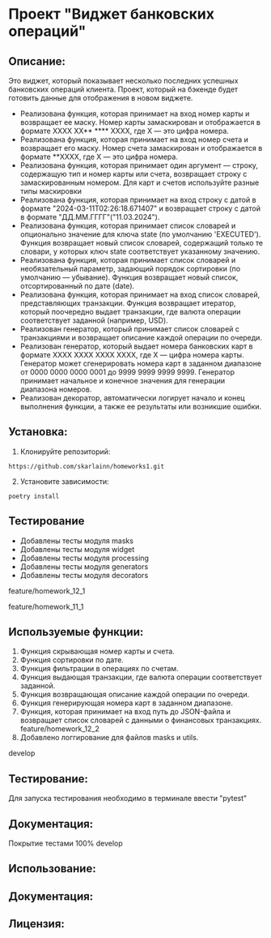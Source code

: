# Проект "Виджет банковских операций"
## Описание:
Это виджет, который показывает несколько последних успешных банковских операций клиента.  Проект, 
который на бэкенде будет готовить данные для отображения в новом виджете.
* Реализована функция, которая принимает на вход номер карты и возвращает ее маску.
    Номер карты замаскирован и отображается в формате
    XXXX XX** **** XXXX, где X — это цифра номера.
* Реализована функция, которая принимает на вход номер счета и возвращает его маску.
    Номер счета замаскирован и отображается в формате **XXXX,
     где X — это цифра номера.
* Реализована функция, которая принимает один аргумент — строку, содержащую тип и номер карты или счета,
    возвращает строку с замаскированным номером.
    Для карт и счетов используйте разные типы маскировки
* Реализована функция, которая принимает на вход строку с датой в формате 
    "2024-03-11T02:26:18.671407" и возвращает строку с датой в формате "ДД.ММ.ГГГГ"("11.03.2024").
* Реализована функция, которая принимает список словарей
    и опционально значение для ключа state (по умолчанию 'EXECUTED').
    Функция возвращает новый список словарей, содержащий только те словари,
    у которых ключ state соответствует указанному значению.
* Реализована функция, которая принимает список словарей и необязательный параметр,
    задающий порядок сортировки (по умолчанию — убывание).
    Функция возвращает новый список, отсортированный по дате (date).
* Реализована функция, которая принимает на вход список словарей, представляющих транзакции.
        Функция возвращает итератор, который поочередно выдает транзакции,
        где валюта операции соответствует заданной (например, USD).
* Реализован генератор, который принимает список словарей с транзакциями 
 и возвращает описание каждой операции по очереди.
* Реализован генератор, который выдает номера банковских карт в формате XXXX XXXX XXXX XXXX, где X — цифра номера карты.
    Генератор может сгенерировать номера карт в заданном диапазоне от 0000 0000 0000 0001 до 9999 9999 9999 9999.
    Генератор принимает начальное и конечное значения для генерации диапазона номеров.
* Реализован декоратор, автоматически логирует начало и конец выполнения функции,
    а также ее результаты или возникшие ошибки.
## Установка:

1. Клонируйте репозиторий:
```
https://github.com/skarlainn/homeworks1.git
```
2. Установите зависимости:
```
poetry install
```
## Тестирование
* Добавлены тесты модуля masks 
* Добавлены тесты модуля widget
* Добавлены тесты модуля processing
* Добавлены тесты модуля generators
* Добавлены тесты модуля decorators

feature/homework_12_1

feature/homework_11_1
## Используемые функции:
1. Функция скрывающая номер карты и счета.
2. Функция сортировки по дате.
3. Функция фильтрации в операциях по счетам.
4. Функция выдающая транзакции, где валюта операции соответствует заданной.
5. Функция возвращающая описание каждой операции по очереди.
6. Функция генерирующая номера карт в заданном диапазоне.
7. Функция, которая принимает на вход путь до JSON-файла и возвращает список словарей с данными о финансовых транзакциях. 
feature/homework_12_2
8. Добавлено логгирование для файлов masks и utils.


develop
## Тестирование:
Для запуска тестирования необходимо в терминале ввести "pytest"

## Документация:

Покрытие тестами 100%
develop

## Использование:
## Документация:
## Лицензия: